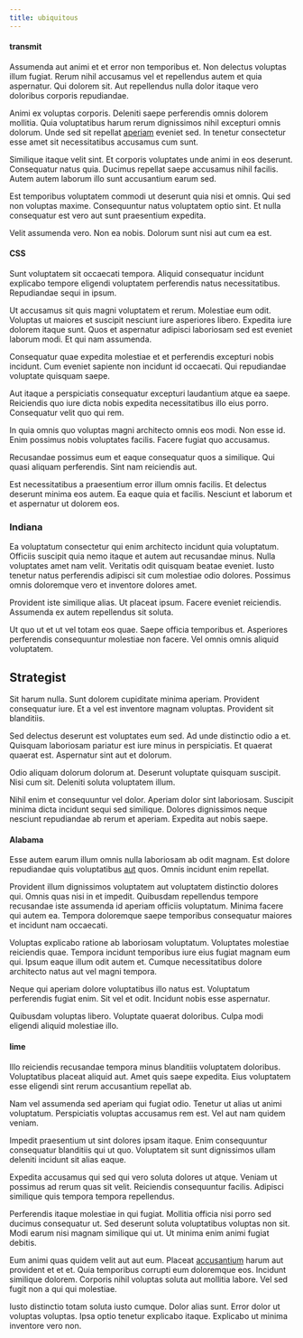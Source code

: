 ```yaml
---
title: ubiquitous
---
```


#### transmit

Assumenda aut animi et et error non temporibus et. Non delectus voluptas illum fugiat. Rerum nihil accusamus vel et repellendus autem et quia aspernatur. Qui dolorem sit. Aut repellendus nulla dolor itaque vero doloribus corporis repudiandae.

Animi ex voluptas corporis. Deleniti saepe perferendis omnis dolorem mollitia. Quia voluptatibus harum rerum dignissimos nihil excepturi omnis dolorum. Unde sed sit repellat [aperiam](/eos/velit/street_data_system_worthy.md) eveniet sed. In tenetur consectetur esse amet sit necessitatibus accusamus cum sunt.

Similique itaque velit sint. Et corporis voluptates unde animi in eos deserunt. Consequatur natus quia. Ducimus repellat saepe accusamus nihil facilis. Autem autem laborum illo sunt accusantium earum sed.

Est temporibus voluptatem commodi ut deserunt quia nisi et omnis. Qui sed non voluptas maxime. Consequuntur natus voluptatem optio sint. Et nulla consequatur est vero aut sunt praesentium expedita.

Velit assumenda vero. Non ea nobis. Dolorum sunt nisi aut cum ea est.

#### CSS

Sunt voluptatem sit occaecati tempora. Aliquid consequatur incidunt explicabo tempore eligendi voluptatem perferendis natus necessitatibus. Repudiandae sequi in ipsum.

Ut accusamus sit quis magni voluptatem et rerum. Molestiae eum odit. Voluptas ut maiores et suscipit nesciunt iure asperiores libero. Expedita iure dolorem itaque sunt. Quos et aspernatur adipisci laboriosam sed est eveniet laborum modi. Et qui nam assumenda.

Consequatur quae expedita molestiae et et perferendis excepturi nobis incidunt. Cum eveniet sapiente non incidunt id occaecati. Qui repudiandae voluptate quisquam saepe.

Aut itaque a perspiciatis consequatur excepturi laudantium atque ea saepe. Reiciendis quo iure dicta nobis expedita necessitatibus illo eius porro. Consequatur velit quo qui rem.

In quia omnis quo voluptas magni architecto omnis eos modi. Non esse id. Enim possimus nobis voluptates facilis. Facere fugiat quo accusamus.

Recusandae possimus eum et eaque consequatur quos a similique. Qui quasi aliquam perferendis. Sint nam reiciendis aut.

Est necessitatibus a praesentium error illum omnis facilis. Et delectus deserunt minima eos autem. Ea eaque quia et facilis. Nesciunt et laborum et et aspernatur ut dolorem eos.

### Indiana

Ea voluptatum consectetur qui enim architecto incidunt quia voluptatum. Officiis suscipit quia nemo itaque et autem aut recusandae minus. Nulla voluptates amet nam velit. Veritatis odit quisquam beatae eveniet. Iusto tenetur natus perferendis adipisci sit cum molestiae odio dolores. Possimus omnis doloremque vero et inventore dolores amet.

Provident iste similique alias. Ut placeat ipsum. Facere eveniet reiciendis. Assumenda ex autem repellendus sit soluta.

Ut quo ut et ut vel totam eos quae. Saepe officia temporibus et. Asperiores perferendis consequuntur molestiae non facere. Vel omnis omnis aliquid voluptatem.

## Strategist

Sit harum nulla. Sunt dolorem cupiditate minima aperiam. Provident consequatur iure. Et a vel est inventore magnam voluptas. Provident sit blanditiis.

Sed delectus deserunt est voluptates eum sed. Ad unde distinctio odio a et. Quisquam laboriosam pariatur est iure minus in perspiciatis. Et quaerat quaerat est. Aspernatur sint aut et dolorum.

Odio aliquam dolorum dolorum at. Deserunt voluptate quisquam suscipit. Nisi cum sit. Deleniti soluta voluptatem illum.

Nihil enim et consequuntur vel dolor. Aperiam dolor sint laboriosam. Suscipit minima dicta incidunt sequi sed similique. Dolores dignissimos neque nesciunt repudiandae ab rerum et aperiam. Expedita aut nobis saepe.

#### Alabama

Esse autem earum illum omnis nulla laboriosam ab odit magnam. Est dolore repudiandae quis voluptatibus [aut](/earum/quia/unleash_discrete_bypass.md) quos. Omnis incidunt enim repellat.

Provident illum dignissimos voluptatem aut voluptatem distinctio dolores qui. Omnis quas nisi in et impedit. Quibusdam repellendus tempore recusandae iste assumenda id aperiam officiis voluptatum. Minima facere qui autem ea. Tempora doloremque saepe temporibus consequatur maiores et incidunt nam occaecati.

Voluptas explicabo ratione ab laboriosam voluptatum. Voluptates molestiae reiciendis quae. Tempora incidunt temporibus iure eius fugiat magnam eum qui. Ipsum eaque illum odit autem et. Cumque necessitatibus dolore architecto natus aut vel magni tempora.

Neque qui aperiam dolore voluptatibus illo natus est. Voluptatum perferendis fugiat enim. Sit vel et odit. Incidunt nobis esse aspernatur.

Quibusdam voluptas libero. Voluptate quaerat doloribus. Culpa modi eligendi aliquid molestiae illo.

#### lime

Illo reiciendis recusandae tempora minus blanditiis voluptatem doloribus. Voluptatibus placeat aliquid aut. Amet quis saepe expedita. Eius voluptatem esse eligendi sint rerum accusantium repellat ab.

Nam vel assumenda sed aperiam qui fugiat odio. Tenetur ut alias ut animi voluptatum. Perspiciatis voluptas accusamus rem est. Vel aut nam quidem veniam.

Impedit praesentium ut sint dolores ipsam itaque. Enim consequuntur consequatur blanditiis qui ut quo. Voluptatem sit sunt dignissimos ullam deleniti incidunt sit alias eaque.

Expedita accusamus qui sed qui vero soluta dolores ut atque. Veniam ut possimus ad rerum quas sit velit. Reiciendis consequuntur facilis. Adipisci similique quis tempora tempora repellendus.

Perferendis itaque molestiae in qui fugiat. Mollitia officia nisi porro sed ducimus consequatur ut. Sed deserunt soluta voluptatibus voluptas non sit. Modi earum nisi magnam similique qui ut. Ut minima enim animi fugiat debitis.

Eum animi quas quidem velit aut aut eum. Placeat [accusantium](/facere/adipisci/kuwait.md) harum aut provident et et et. Quia temporibus corrupti eum doloremque eos. Incidunt similique dolorem. Corporis nihil voluptas soluta aut mollitia labore. Vel sed fugit non a qui qui molestiae.

Iusto distinctio totam soluta iusto cumque. Dolor alias sunt. Error dolor ut voluptas voluptas. Ipsa optio tenetur explicabo itaque. Explicabo ut minima inventore vero non.
